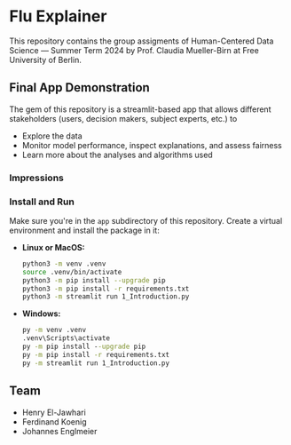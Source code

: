 # Flu Explainer
This repository contains the group assigments of Human-Centered Data Science — Summer Term 2024 by Prof. Claudia Mueller-Birn at Free University of Berlin.

## Final App Demonstration
The gem of this repository is a streamlit-based app that allows different stakeholders (users, decision makers, subject experts, etc.) to
- Explore the data
- Monitor model performance, inspect explanations, and assess fairness
- Learn more about the analyses and algorithms used

### Impressions

### Install and Run
Make sure you're in the `app` subdirectory of this repository.
Create a virtual environment and install the package in it:
- **Linux or MacOS:**
    ```bash
    python3 -m venv .venv
    source .venv/bin/activate
    python3 -m pip install --upgrade pip
    python3 -m pip install -r requirements.txt
    python3 -m streamlit run 1_Introduction.py
    ```
- **Windows:**
    ```cmd
    py -m venv .venv
    .venv\Scripts\activate
    py -m pip install --upgrade pip
    py -m pip install -r requirements.txt
    py -m streamlit run 1_Introduction.py
    ```

## Team
- Henry El-Jawhari
- Ferdinand Koenig
- Johannes Englmeier
